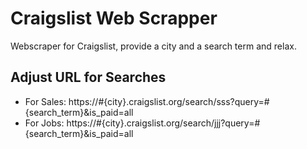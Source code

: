 # Craigslist Web Scrapper

Webscraper for Craigslist, provide a city and a search term and relax. 

## Adjust URL for Searches
- For Sales: https://#{city}.craigslist.org/search/sss?query=#{search_term}&is_paid=all
- For Jobs: https://#{city}.craigslist.org/search/jjj?query=#{search_term}&is_paid=all
